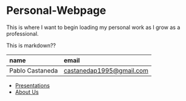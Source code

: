 # Personal-Webpage
This is where I want to begin loading my personal work as I grow as a professional.


This is markdown??

|name           | email           |
|:---         |:----        |
|Pablo Castaneda | <castanedap1995@gmail.com> |


- [Presentations](./presentations.html)
- [About Us](./about_us.html)